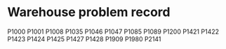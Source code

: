# Warehouse problem record
P1000
P1001
P1008
P1035
P1046
P1047
P1085
P1089
P1200
P1421
P1422
P1423
P1424
P1425
P1427
P1428
P1909
P1980
P2141